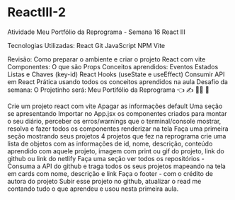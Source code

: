 # ReactIII-2
Atividade Meu Portfólio da Reprograma - Semana 16 React III

Tecnologias Utilizadas:
React  Git JavaScript NPM  Vite


Revisão:
Como preparar o ambiente e criar o projeto React com vite
Componentes: O que são
Props
Conceitos aprendidos:
Eventos
Estados
Listas e Chaves (key-id)
React Hooks (useState e useEffect)
Consumir API em React
Prática usando todos os conceitos aprendidos na aula
Desafio da semana:
O Projetinho será: Meu Portifólio da Reprograma 👈 ✍️ 👩‍💻 📖

Crie um projeto react com vite
Apagar as informações default
Uma seção se apresentando
Importar no App.jsx os componentes criados para montar o seu diário, perceber os erros/warnings que o terminal/console mostrar, resolva e fazer todos os componentes renderizar na tela
Faça uma primeira seção mostrando seus projetos 4 projetos que fez na reprograma crie uma lista de objetos com as informações de id, nome, descrição, conteúdo aprendido com aquele projeto, imagem com print ou gif do projeto, link do github ou link do netlify
Faça uma seção ver todos os repositórios - Consuma a API do github e traga todos os seus projetos mapeando na tela em cards com nome, descrição e link
Faça o footer - com o crédito de autora do projeto
Subir esse projeto no github, atualizar o read me contando tudo o que aprendeu e usou nesta primeira aula.
